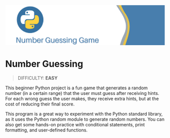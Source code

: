 <img src="./images/number-guessing.png" width="600"/>

# Number Guessing
> DIFFICULTY: **EASY**

This beginner Python project is a fun game that generates a random number (in a certain range) that the user must guess after receiving hints. For each wrong guess the user makes, they receive extra hints, but at the cost of reducing their final score.

This program is a great way to experiment with the Python standard library, as it uses the Python random module to generate random numbers. You can also get some hands-on practice with conditional statements, print formatting, and user-defined functions.